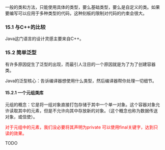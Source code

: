 一般的类和方法，只能使用具体的类型，要么基础类型，要么是自定义的类。如果要编写可以应用于多种类型的代码，这种刻板的限制对代码的约束会很大。

### 15.1 与C++的比较
Java这门语言的设计灵感主要来自C++。

### 15.2 简单泛型
有许多原因促生了泛型的出现，而最引人注目的一个原因就是为了为了创建容器类。

Java的泛型核心：告诉编译器想使用什么类型，然后编译器帮你处理一切细节。

#### 15.2.1 一个元组类库
元组的概念：它是将一组对象直接打包存储于其中一个单一对象。这个容器对象允许读取其中的元素，但是不允许向其中存放新的对象。（这个概念也称为数据传送对象，或信使）。

<font color='red'>对于元组中的元素，我们没必要将其声明为private 可以使用final关键字，达到只读的效果。</font>



TODO
